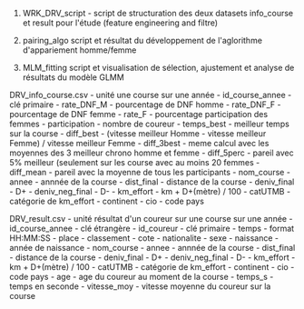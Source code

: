1. WRK_DRV_script - script de structuration des deux datasets info_course et result pour l'étude (feature engineering and filtre)

2. pairing_algo script et résultat du développement de l'aglorithme d'appariement homme/femme

3. MLM_fitting script et visualisation de sélection, ajustement et analyse de résultats du modèle GLMM

DRV_info_course.csv - unité une course sur une année
	- id_course_annee - clé primaire
	- rate_DNF_M - pourcentage de DNF homme
	- rate_DNF_F - pourcentage de DNF femme
	- rate_F - pourcentage participation des femmes
	- participation - nombre de coureur
	- temps_best - meilleur temps sur la course
	- diff_best - (vitesse meilleur Homme - vitesse meilleur Femme) / vitesse meilleur Femme
	- diff_3best - meme calcul avec les moyennes des 3 meilleur chrono homme et femme
	- diff_5perc - pareil avec 5% meilleur (seulement sur les course avec au moins 20 femmes
	- diff_mean - pareil avec la moyenne de tous les participants
	- nom_course
	- annee - annnée de la course
	- dist_final - distance de la course
	- deniv_final - D+ 
	- deniv_neg_final - D-
	- km_effort - km + D+(mètre) / 100
	- catUTMB - catégorie de km_effort 
	- continent 
	- cio - code pays 
	

DRV_result.csv - unité résultat d'un coureur sur une course sur une année
	- id_course_annee - clé étrangère
	- id_coureur - clé primaire
	- temps - format HH:MM:SS
	- place - classement
	- cote 
	- nationalite 
	- sexe
	- naissance - année de naissance
	- nom_course
	- annee - annnée de la course
	- dist_final - distance de la course
	- deniv_final - D+ 
	- deniv_neg_final - D-
	- km_effort - km + D+(mètre) / 100
	- catUTMB - catégorie de km_effort 
	- continent 
	- cio - code pays 
	- age - age du coureur au moment de la course
	- temps_s - temps en seconde 
	- vitesse_moy - vitesse moyenne du coureur sur la course